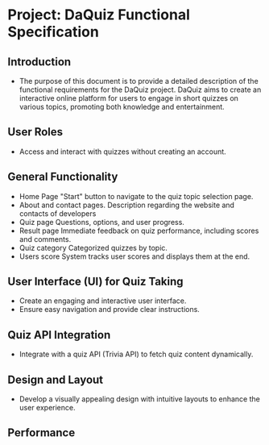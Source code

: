 # Project: DaQuiz Functional Specification
## Introduction
- The purpose of this document is to provide a detailed description of the functional requirements for the DaQuiz project.
  DaQuiz aims to create an interactive online platform for users to engage in short quizzes on various topics, promoting both knowledge and 
  entertainment.

## User Roles
- Access and interact with quizzes without creating an account.

## General Functionality
- Home Page
  "Start" button to navigate to the quiz topic selection page.
- About and contact pages.
  Description regarding the website and contacts of developers
- Quiz page
  Questions, options, and user progress.
- Result page
  Immediate feedback on quiz performance, including scores and comments.
- Quiz category
  Categorized quizzes by topic.
- Users score
  System tracks user scores and displays them at the end.

## User Interface (UI) for Quiz Taking
- Create an engaging and interactive user interface.
- Ensure easy navigation and provide clear instructions.

## Quiz API Integration
- Integrate with a quiz API (Trivia API) to fetch quiz content dynamically.

## Design and Layout
- Develop a visually appealing design with intuitive layouts to enhance the user experience.

## Performance













